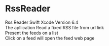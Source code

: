 # RssReader

Rss Reader 
Swift Xcode Version 6.4  
The apllication Read a fixed RSS file from url link  
Present the feeds on a list  
Click on a feed will open the feed web page 
